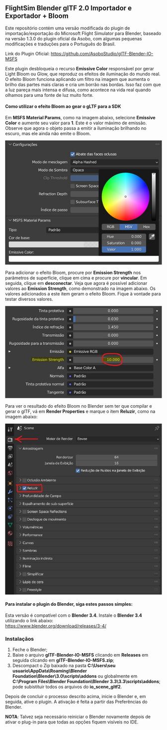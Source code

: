 ## FlightSim Blender glTF 2.0 Importador e Exportador + Bloom

Este repositório contém uma versão modificada do plugin de importação/exportação do Microsoft Flight Simulator para Blender, baseado na versão 1.3.0 do plugin oficial da Asobo, com algumas pequenas modificações e traduções para o Português do Brasil.

Link do Plugin Oficial:
https://github.com/AsoboStudio/glTF-Blender-IO-MSFS

Este plugin desbloqueia o recurso **Emissive Color** responsável por gerar Light Bloom ou Glow, que reproduz os efeitos de iluminação do mundo real. O efeito Bloom funciona aplicando um filtro na imagem que aumenta o brilho das partes mais claras e cria um borrão nas bordas. Isso faz com que a luz pareça mais intensa e difusa, como acontece na vida real quando olhamos para uma fonte de luz muito forte.

#### Como utilizar o efeito Bloom ao gear o gLTF para a SDK

Em **MSFS Material Params**, como na imagem abaixo, selecione **Emissive Color** e aumente seu valor para **1**. Este é o valor máximo de emissão. Observe que agora o objeto passa a emitir a iluminação brilhando no escuro, mas ele ainda não emite o Bloom.

![MSFS Material Params](https://github.com/git-exahost/glTF-Blender-IO-MSFS/blob/main/misc/MSFSMaterialParams.jpg)


Para adicionar o efeito Bloom, procure por **Emission Strength** nos parâmetros de superfície, clique em cima e procure por **vincular**. Em seguida, clique em **desconectar**. Veja que agora é possível adicionar valores ao **Emission Strength**, como demonstrado na imagem abaixo. Os valores adicionados a este item geram o efeito Bloom. Fique à vontade para testar diversos valores.

![Emission Strengths](https://github.com/git-exahost/glTF-Blender-IO-MSFS/blob/main/misc/EmissionStrength.jpg)

Para ver o resultado do efeito Bloom no Blender sem ter que compilar e gerar o glTF, vá em **Render Properties** e marque o item **Reluzir**, como na imagem abaixo:

![Reluzir](https://raw.githubusercontent.com/git-exahost/glTF-Blender-IO-MSFS/main/misc/Reluzir.jpg) 

#### Para instalar o plugin do Blender, siga estes passos simples:

Esta versão é compatível com o **Blender 3.4**. Instale o **Blender 3.4** utilizando o link abaixo:<br>
https://www.blender.org/download/releases/3-4/

### Instalaçãos

1. Feche o Blender;<br>
2. Baixe o arquivo **glTF-Blender-IO-MSFS** clicando em **Releases** em seguida clicando em **glTF-Blender-IO-MSFS.zip**;
3. Descompact o Zip baixado na pasta **C:\Users\seu usuario\AppData\Roaming\Blender Foundation\Blender\3.0\scripts\addons** ou globalmente em **C:\Program Files\Blender Foundation\Blender 3.3\3.3\scripts\addons**; pode subistituir todos os arquivos do  **io_scene_gltf2**.

  Depois de concluir o processo descrito acima, inicie o Blender e, em seguida, ative o plugin. A ativação é feita a partir das Preferências do Blender.

**NOTA**: Talvez seja necessário reiniciar o Blender novamente depois de ativar o plug-in para que todas as opções fiquem visíveis no IDE.
